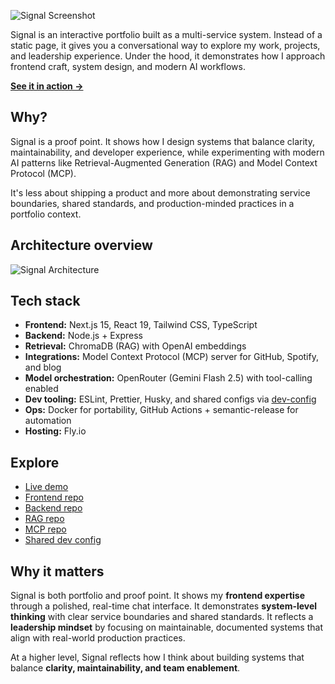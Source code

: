 ![Signal Screenshot](https://signal.abruno.net/og-share.png)

Signal is an interactive portfolio built as a multi-service system. Instead of a static page, it gives you a conversational way to explore my work, projects, and leadership experience. Under the hood, it demonstrates how I approach frontend craft, system design, and modern AI workflows.

[**See it in action →**](https://signal.abruno.net)

## Why?

Signal is a proof point. It shows how I design systems that balance clarity, maintainability, and developer experience, while experimenting with modern AI patterns like Retrieval-Augmented Generation (RAG) and Model Context Protocol (MCP).

It's less about shipping a product and more about demonstrating service boundaries, shared standards, and production-minded practices in a portfolio context.

## Architecture overview

![Signal Architecture](https://github.com/user-attachments/assets/9ae777bb-9564-4168-8e72-9ffbc743ae5c)

## Tech stack

- **Frontend:** Next.js 15, React 19, Tailwind CSS, TypeScript
- **Backend:** Node.js + Express
- **Retrieval:** ChromaDB (RAG) with OpenAI embeddings
- **Integrations:** Model Context Protocol (MCP) server for GitHub, Spotify, and blog
- **Model orchestration:** OpenRouter (Gemini Flash 2.5) with tool-calling enabled
- **Dev tooling:** ESLint, Prettier, Husky, and shared configs via [dev-config](https://www.npmjs.com/package/abruno-dev-config)
- **Ops:** Docker for portability, GitHub Actions + semantic-release for automation
- **Hosting:** Fly.io

## Explore

- [Live demo](https://signal.abruno.net)
- [Frontend repo](https://github.com/anthonybruno/signal-frontend)
- [Backend repo](https://github.com/anthonybruno/signal-backend)
- [RAG repo](https://github.com/anthonybruno/signal-rag-data)
- [MCP repo](https://github.com/anthonybruno/signal-mcp)
- [Shared dev config](https://www.npmjs.com/package/abruno-dev-config)

## Why it matters

Signal is both portfolio and proof point. It shows my **frontend expertise** through a polished, real-time chat interface. It demonstrates **system-level thinking** with clear service boundaries and shared standards. It reflects a **leadership mindset** by focusing on maintainable, documented systems that align with real-world production practices.

At a higher level, Signal reflects how I think about building systems that balance **clarity, maintainability, and team enablement**.
